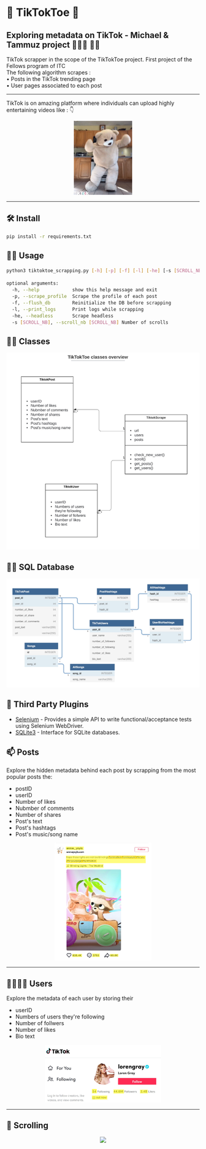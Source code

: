 # 🥁  TikTokToe  🥁
## Exploring metadata on TikTok - Michael &amp; Tammuz project 👨🏻‍💻 👨‍💻
TikTok scrapper in the scope of the TikTokToe project. First project of the Fellows program of ITC<br/>
The following algorithm scrapes :<br/>
  • Posts in the TikTok trending page<br/>
  • User pages associated to each post<br/>

---

TikTok is on amazing platform where individuals can upload highly entertaining videos like : 👇


<p align="center"><img src="images/dancing.gif" width="30%"></p>

---

## 🛠  Install

```bash
pip install -r requirements.txt
```

## 🏃‍♂️  Usage

```bash
python3 tiktoktoe_scrapping.py [-h] [-p] [-f] [-l] [-he] [-s [SCROLL_NB]]

optional arguments:
  -h, --help            show this help message and exit
  -p, --scrape_profile  Scrape the profile of each post
  -f, --flush_db        Reinitialize the DB before scrapping
  -l, --print_logs      Print logs while scrapping
  -he, --headless       Scrape headless
  -s [SCROLL_NB], --scroll_nb [SCROLL_NB] Number of scrolls
```

## 👨‍🎓 Classes
<p align="center"><img src="images/class.jpeg"></p>


## 👨‍🎓 SQL Database
<p align="center"><img src="images/tiktoktoe_sql.png"></p>

## 🔌 Third Party Plugins

* [Selenium](https://selenium-python.readthedocs.io/) - Provides a simple API to write functional/acceptance tests using Selenium WebDriver.
* [SQLite3](https://docs.python.org/3/library/sqlite3.html) - Interface for SQLite databases.


## 📫 Posts
Explore the hidden metadata behind each post by scrapping from the most popular posts the: 
  - postID  
  - userID
  - Number of likes
  - Nubmber of comments
  - Number of shares
  - Post's text
  - Post's hashtags
  - Post's music/song name
<p align="center"><img src="images/tiktok3_3.jpg" width="50%"></p>

---

## 👨‍👩‍👧‍👦 Users
Explore the metadata of each user by storing their
  - userID
  - Numbers of users they're following
  - Number of follwers
  - Number of likes
  - Bio text
<p align="center"><img src="images/tiktok1.jpg" width="60%"></p>

---

## 🤏 Scrolling
<p align="center"><img src="images/scroll.gif" width="60%"></p>
